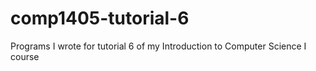 # comp1405-tutorial-6
Programs I wrote for tutorial 6 of my Introduction to Computer Science I course
